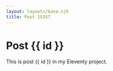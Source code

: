 ```yaml
---
layout: layouts/base.njk
title: Post 15357
---
```


# Post {{ id }}

This is post {{ id }} in my Eleventy project.
